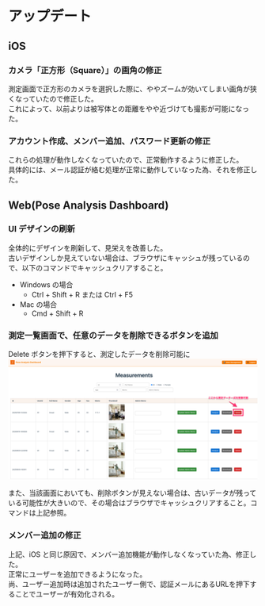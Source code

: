 # アップデート

## iOS

### カメラ「正方形（Square）」の画角の修正

測定画面で正方形のカメラを選択した際に、ややズームが効いてしまい画角が狭くなっていたので修正した。<br>
これによって、以前よりは被写体との距離をやや近づけても撮影が可能になった。

### アカウント作成、メンバー追加、パスワード更新の修正

これらの処理が動作しなくなっていたので、正常動作するように修正した。<br>
具体的には、メール認証が絡む処理が正常に動作していなった為、それを修正した。

## Web(Pose Analysis Dashboard)

### UI デザインの刷新

全体的にデザインを刷新して、見栄えを改善した。<br>
古いデザインしか見えていない場合は、ブラウザにキャッシュが残っているので、以下のコマンドでキャッシュクリアすること。<br>

- Windows の場合
  - Ctrl + Shift + R または Ctrl + F5
- Mac の場合
  - Cmd + Shift + R 

### 測定一覧画面で、任意のデータを削除できるボタンを追加

Delete ボタンを押下すると、測定したデータを削除可能に<br>
<img src="../images/delete_measurement_2.png" width=1000px>

また、当該画面においても、削除ボタンが見えない場合は、古いデータが残っている可能性が大きいので、その場合はブラウザでキャッシュクリアすること。コマンドは上記参照。

### メンバー追加の修正

上記、iOS と同じ原因で、メンバー追加機能が動作しなくなっていた為、修正した。<br>
正常にユーザーを追加できるようになった。<br>
尚、ユーザー追加時は追加されたユーザー側で、認証メールにあるURLを押下することでユーザーが有効化される。<br>
